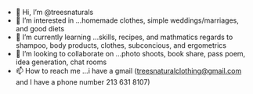 - 👋 Hi, I’m @treesnaturals
- 👀 I’m interested in ...homemade clothes, simple weddings/marriages, and good diets
- 🌱 I’m currently learning ...skills, recipes, and mathmatics regards to shampoo, body products, clothes, subconcious, and ergometrics
- 💞️ I’m looking to collaborate on ...photo shoots, book share, pass poem, idea generation, chat rooms
- 📫 How to reach me ...i have a gmail (treesnaturalclothing@gmail.com and I have a phone number 213 631 8107)

<!---
treesnaturals/treesnaturals is a ✨ special ✨ repository because its `README.md` (this file) appears on your GitHub profile.
You can click the Preview link to take a look at your changes.
--->
